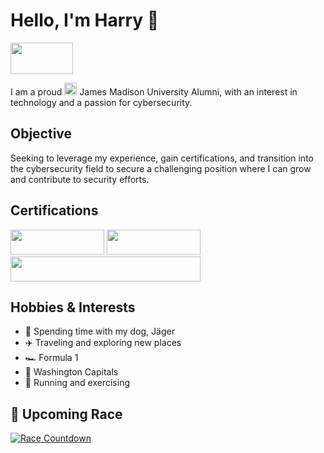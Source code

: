 # Hello, I'm Harry :wave:
<a href="https://linkedin.com/in/harrychallis/"><img src="https://custom-icon-badges.demolab.com/badge/LinkedIn-0A66C2?logo=linkedin-white&logoColor=fff" width="100" height="50" /></a>

I am a proud <a href="#"><img src="https://cdn.brandfetch.io/idnACab9-H/w/400/h/400/theme/dark/icon.jpeg?c=1dxbfHSJFAPEGdCLU4o5B" width="20" height="20"></a> James Madison University Alumni, with an interest in technology and a passion for cybersecurity.

## Objective

Seeking to leverage my experience, gain certifications, and transition into the cybersecurity field to secure a challenging position where I can grow and contribute to security efforts.

## Certifications
<div>
  <img src="https://img.shields.io/badge/-Security%2B-FF0000?&style=for-the-badge&logo=CompTIA&logoColor=white" width="150" height="40" />
  <img src="https://img.shields.io/badge/-Network%2B-007ACC?&style=for-the-badge&logo=CompTIA&logoColor=white" width="150" height="40" />
  <br>
  <img src="https://img.shields.io/badge/-Certified%20Cloud%20Practitioner-FF9900?&style=for-the-badge&logo=Amazon%20Web%20Services&logoColor=white" width="304" height="40"/>
</div>


## Hobbies & Interests  

- 🐶 Spending time with my dog, Jäger  
- ✈️ Traveling and exploring new places  
- 🏎️ Formula 1
- 🏒 Washington Capitals
- 🏃 Running and exercising

## 🏁 Upcoming Race  
<a href="https://github.com/harrychallis/racecountdown">
 <img src="https://img.shields.io/endpoint?url=https%3A%2F%2Fraw.githubusercontent.com%2Fharrychallis%2Fracecountdown%2Fmain%2Fcountdown.json&style=for-the-badge&logo=running&logoColor=white&color=ffffff" alt="Race Countdown" />
</a>
